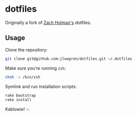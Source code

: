 # dotfiles

Originally a fork of [Zach Holman's](https://github.com/holman/dotfiles) dotfiles.

## Usage

Clone the repository:

```zsh
git clone git@github.com:jlowgren/dotfiles.git ~/.dotfiles
```

Make sure you're running `zsh`:

```zsh
chsh -s /bin/zsh
```

Symlink and run installation scripts:

```zsh
rake bootstrap
rake install
```

Kablowie! 💥
